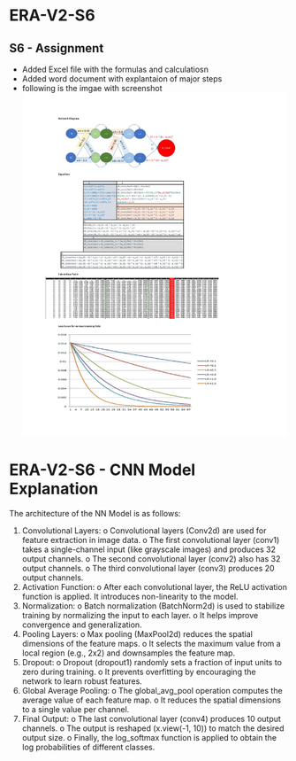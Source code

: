 # ERA-V2-S6
## S6 - Assignment

* Added Excel file with the formulas and calculatiosn
* Added word document with explantaion of major steps
* following is the imgae with screenshot ![Screenshot](https://github.com/SatamRoy/ERA-V2-S6/blob/main/S6%20-%20Assignment%20-BP_page-0001.jpg)


# ERA-V2-S6 - CNN Model Explanation 
The architecture of the NN Model is as follows:
1.	Convolutional Layers:
o	Convolutional layers (Conv2d) are used for feature extraction in image data.
o	The first convolutional layer (conv1) takes a single-channel input (like grayscale images) and produces 32 output channels.
o	The second convolutional layer (conv2) also has 32 output channels.
o	The third convolutional layer (conv3) produces 20 output channels.
2.	Activation Function:
o	After each convolutional layer, the ReLU activation function is applied. It introduces non-linearity to the model.
3.	Normalization:
o	Batch normalization (BatchNorm2d) is used to stabilize training by normalizing the input to each layer.
o	It helps improve convergence and generalization.
4.	Pooling Layers:
o	Max pooling (MaxPool2d) reduces the spatial dimensions of the feature maps.
o	It selects the maximum value from a local region (e.g., 2x2) and downsamples the feature map.
5.	Dropout:
o	Dropout (dropout1) randomly sets a fraction of input units to zero during training.
o	It prevents overfitting by encouraging the network to learn robust features.
6.	Global Average Pooling:
o	The global_avg_pool operation computes the average value of each feature map.
o	It reduces the spatial dimensions to a single value per channel.
7.	Final Output:
o	The last convolutional layer (conv4) produces 10 output channels.
o	The output is reshaped (x.view(-1, 10)) to match the desired output size.
o	Finally, the log_softmax function is applied to obtain the log probabilities of different classes.
